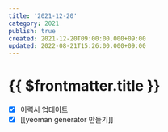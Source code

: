 ```yaml
---
title: '2021-12-20'
category: 2021
publish: true
created: 2021-12-20T09:00:00.000+09:00
updated: 2022-08-21T15:26:00.000+09:00
---
```


# {{ $frontmatter.title }}

- [x] 이력서 업데이트
- [x] [[yeoman generator 만들기]]
